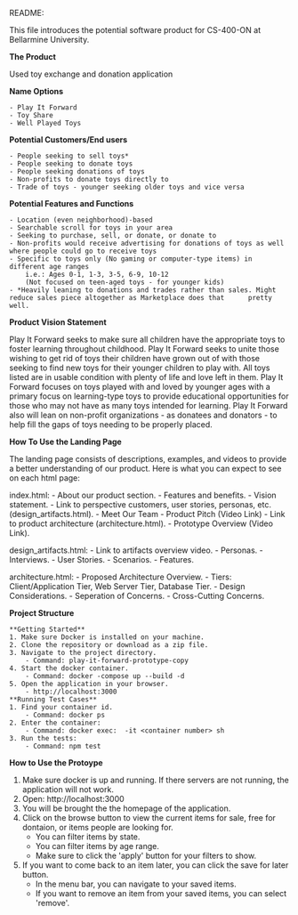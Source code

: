 README: 

This file introduces the potential software product for CS-400-ON at Bellarmine University.

**The Product** 

Used toy exchange and donation application

**Name Options** 

	- Play It Forward
	- Toy Share
	- Well Played Toys

**Potential Customers/End users**

    - People seeking to sell toys*
    - People seeking to donate toys
    - People seeking donations of toys
    - Non-profits to donate toys directly to
    - Trade of toys - younger seeking older toys and vice versa
	
**Potential Features and Functions** 

	- Location (even neighborhood)-based
	- Searchable scroll for toys in your area
	- Seeking to purchase, sell, or donate, or donate to
	- Non-profits would receive advertising for donations of toys as well where people could go to receive toys
	- Specific to toys only (No gaming or computer-type items) in different age ranges
		i.e.: Ages 0-1, 1-3, 3-5, 6-9, 10-12
		(Not focused on teen-aged toys - for younger kids)
	- *Heavily leaning to donations and trades rather than sales. Might reduce sales piece altogether as Marketplace does that 		pretty well.
	
**Product Vision Statement**

Play It Forward seeks to make sure all children have the appropriate toys to foster learning throughout childhood. Play It Forward seeks to unite those wishing to get rid of toys their children have grown out of with those seeking to find new toys for their younger children to play with. All toys listed are in usable condition with plenty of life and love left in them. Play It Forward focuses on toys played with and loved by younger ages with a primary focus on learning-type toys to provide educational opportunities for those who may not have as many toys intended for learning. Play It Forward also will lean on non-profit organizations - as donatees and donators - to help fill the gaps of toys needing to be properly placed. 

**How To Use the Landing Page**

The landing page consists of descriptions, examples, and videos to provide a better understanding of our product. Here is what you can expect to see on each html page:

index.html:
	- About our product section.
 	- Features and benefits.
  	- Vision statement. 
   	- Link to perspective customers, user stories, personas, etc. (design_artifacts.html). 
    	- Meet Our Team
     	- Product Pitch (Video Link)
      	- Link to product architecture (architecture.html). 
       	- Prototype Overview (Video Link). 

design_artifacts.html:
	- Link to artifacts overview video.
 	- Personas.
  	- Interviews.
   	- User Stories.
    	- Scenarios.
     	- Features.

 architecture.html:
 	- Proposed Architecture Overview.
  	- Tiers: Client/Application Tier, Web Server Tier, Database Tier.
   	- Design Considerations.
    	- Seperation of Concerns. 
     	- Cross-Cutting Concerns. 

**Project Structure**

	**Getting Started**
	1. Make sure Docker is installed on your machine.
	2. Clone the repository or download as a zip file.
	3. Navigate to the project directory.
   		- Command: play-it-forward-prototype-copy
	4. Start the docker container.
   		- Command: docker -compose up --build -d
	5. Open the application in your browser.
 		- http://localhost:3000
	**Running Test Cases**
	1. Find your container id.
   		- Command: docker ps
	2. Enter the container:
   		- Command: docker exec:  -it <container number> sh
	3. Run the tests:
   		- Command: npm test

**How to Use the Protoype**

1. Make sure docker is up and running. If there servers are not running, the application will not work.
2. Open: http://localhost:3000
3. You will be brought the the homepage of the application.
4. Click on the browse button to view the current items for sale, free for dontaion, or items people are looking for.
   - You can filter items by state.
   - You can filter items by age range.
   - Make sure to click the 'apply' button for your filters to show.
5. If you want to come back to an item later, you can click the save for later button.
   - In the menu bar, you can navigate to your saved items.
   - If you want to remove an item from your saved items, you can select 'remove'.
